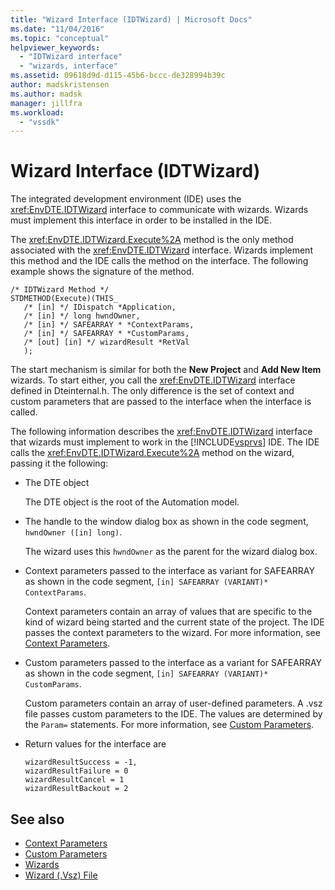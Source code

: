 ```yaml
---
title: "Wizard Interface (IDTWizard) | Microsoft Docs"
ms.date: "11/04/2016"
ms.topic: "conceptual"
helpviewer_keywords:
  - "IDTWizard interface"
  - "wizards, interface"
ms.assetid: 09618d9d-d115-45b6-bccc-de328994b39c
author: madskristensen
ms.author: madsk
manager: jillfra
ms.workload:
  - "vssdk"
---
```

# Wizard Interface (IDTWizard)
The integrated development environment (IDE) uses the <xref:EnvDTE.IDTWizard> interface to communicate with wizards. Wizards must implement this interface in order to be installed in the IDE.

 The <xref:EnvDTE.IDTWizard.Execute%2A> method is the only method associated with the <xref:EnvDTE.IDTWizard> interface. Wizards implement this method and the IDE calls the method on the interface. The following example shows the signature of the method.

```
/* IDTWizard Method */
STDMETHOD(Execute)(THIS_
   /* [in] */ IDispatch *Application,
   /* [in] */ long hwndOwner,
   /* [in] */ SAFEARRAY * *ContextParams,
   /* [in] */ SAFEARRAY * *CustomParams,
   /* [out] [in] */ wizardResult *RetVal
   );
```

 The start mechanism is similar for both the **New Project** and **Add New Item** wizards. To start either, you call the <xref:EnvDTE.IDTWizard> interface defined in Dteinternal.h. The only difference is the set of context and custom parameters that are passed to the interface when the interface is called.

 The following information describes the <xref:EnvDTE.IDTWizard> interface that wizards must implement to work in the [!INCLUDE[vsprvs](../../code-quality/includes/vsprvs_md.md)] IDE. The IDE calls the <xref:EnvDTE.IDTWizard.Execute%2A> method on the wizard, passing it the following:

- The DTE object

     The DTE object is the root of the Automation model.

- The handle to the window dialog box as shown in the code segment, `hwndOwner ([in] long)`.

     The wizard uses this `hwndOwner` as the parent for the wizard dialog box.

- Context parameters passed to the interface as variant for SAFEARRAY as shown in the code segment, `[in] SAFEARRAY (VARIANT)* ContextParams`.

     Context parameters contain an array of values that are specific to the kind of wizard being started and the current state of the project. The IDE passes  the context parameters to the wizard. For more information, see [Context Parameters](../../extensibility/internals/context-parameters.md).

- Custom parameters passed to the interface as a variant for SAFEARRAY as shown in the code segment, `[in] SAFEARRAY (VARIANT)* CustomParams`.

     Custom parameters contain an array of user-defined parameters. A .vsz file passes custom parameters to the IDE. The values are determined by the `Param=` statements. For more information, see [Custom Parameters](../../extensibility/internals/custom-parameters.md).

- Return values for the interface are

    ```
    wizardResultSuccess = -1,
    wizardResultFailure = 0
    wizardResultCancel = 1
    wizardResultBackout = 2
    ```

## See also
- [Context Parameters](../../extensibility/internals/context-parameters.md)
- [Custom Parameters](../../extensibility/internals/custom-parameters.md)
- [Wizards](../../extensibility/internals/wizards.md)
- [Wizard (.Vsz) File](../../extensibility/internals/wizard-dot-vsz-file.md)